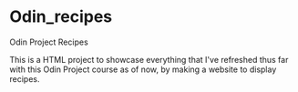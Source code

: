 # Odin_recipes
Odin Project Recipes

This is a HTML project to showcase everything that I've refreshed thus far with this Odin Project course as of now, by making a website to display recipes.

